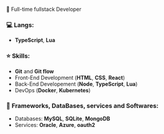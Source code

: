 🕺 Full-time fullstack Developer

### :computer: <b>Langs:</b> 
- **TypeScript**, **Lua** 

### ⭐ Skills: 
- **Git** and **Git flow**
- Front-End Development (**HTML**, **CSS**, **React**)
- Back-End Developement (**Node**, **TypeScript**, **Lua**)
- DevOps (**Docker**, **Kubernetes**)

### 📀 <b>Frameworks, DataBases, services and Softwares:</b> 
- Databases: **MySQL**, **SQLite**, **MongoDB**
- Services: **Oracle**, **Azure**, **oauth2**
